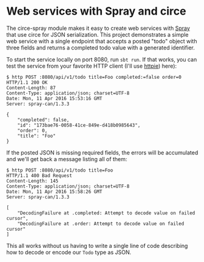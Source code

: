# Web services with Spray and circe

The circe-spray module makes it easy to create web services with [Spray][spray]
that use circe for JSON serialization. This project demonstrates a simple web
service with a single endpoint that accepts a posted "todo" object with three
fields and returns a completed todo value with a generated identifier.

To start the service locally on port 8080, run `sbt run`. If that works, you can
test the service from your favorite HTTP client (I'll use [httpie][httpie])
here):

```
$ http POST :8080/api/v1/todo title=Foo completed:=false order=0
HTTP/1.1 200 OK
Content-Length: 87
Content-Type: application/json; charset=UTF-8
Date: Mon, 11 Apr 2016 15:53:16 GMT
Server: spray-can/1.3.3

{
    "completed": false,
    "id": "173bae76-0058-41ce-849e-d418b0985643",
    "order": 0,
    "title": "Foo"
}
```

If the posted JSON is missing required fields, the errors will be accumulated
and we'll get back a message listing all of them:

```
$ http POST :8080/api/v1/todo title=Foo
HTTP/1.1 400 Bad Request
Content-Length: 145
Content-Type: application/json; charset=UTF-8
Date: Mon, 11 Apr 2016 15:58:26 GMT
Server: spray-can/1.3.3

[
    "DecodingFailure at .completed: Attempt to decode value on failed cursor",
    "DecodingFailure at .order: Attempt to decode value on failed cursor"
]
```

This all works without us having to write a single line of code describing how
to decode or encode our `Todo` type as JSON.

[httpie]: https://github.com/jkbrzt/httpie
[spray]: http://spray.io/
